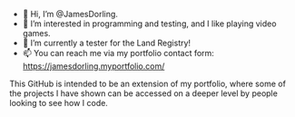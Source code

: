 - 👋 Hi, I’m @JamesDorling.
- 👀 I’m interested in programming and testing, and I like playing video games.
- 🌱 I’m currently a tester for the Land Registry!
- 📫 You can reach me via my portfolio contact form: https://jamesdorling.myportfolio.com/

This GitHub is intended to be an extension of my portfolio, where some of the projects I have shown can be accessed on a deeper level by people looking to see how I code.
